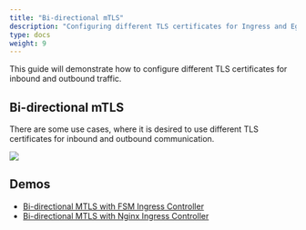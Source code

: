 ```yaml
---
title: "Bi-directional mTLS"
description: "Configuring different TLS certificates for Ingress and Egress traffic"
type: docs
weight: 9
---
```


This guide will demonstrate how to configure different TLS certificates for inbound and outbound traffic.

## Bi-directional mTLS

There are some use cases, where it is desired to use different TLS certificates for inbound and outbound communication.

![](/docs/images/Bidirectional_mTLS.png)


## Demos

- [Bi-directional MTLS with FSM Ingress Controller](/docs/demos/bidirection_tls_fsm)
- [Bi-directional MTLS with Nginx Ingress Controller](/docs/demos/bidirection_tls_nginx)
